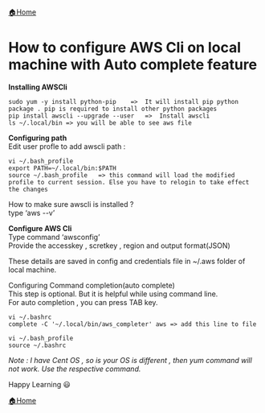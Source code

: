 [:house:Home](https://github.com/debbiswal/Articles)  

# How to configure AWS Cli on local machine with Auto complete feature

**Installing AWSCli**  
```
sudo yum -y install python-pip    =>  It will install pip python package . pip is required to install other python packages
pip install awscli --upgrade --user   =>  Install awscli
ls ~/.local/bin => you will be able to see aws file
```  

**Configuring path**  
Edit user profle to add awscli path :  
```
vi ~/.bash_profile  
export PATH=~/.local/bin:$PATH  
source ~/.bash_profile   => this command will load the modified profile to current session. Else you have to relogin to take effect the changes  
```  

How to make sure awscli is installed ?  
type ‘aws --v’  

**Configure AWS Cli**  
Type command ‘awsconfig’   
Provide the accesskey , scretkey , region and output format(JSON)  

These details are saved in config and credentials file in ~/.aws folder of local machine.  
 
Configuring Command completion(auto complete)  
This step is optional. But it is helpful while using command line.  
For auto completion , you can press TAB key.  
```
vi ~/.bashrc  
complete -C '~/.local/bin/aws_completer' aws => add this line to file  

vi ~/.bash_profile  
source ~/.bashrc  
```  

*Note : I have Cent OS  , so is your OS is different , then yum command will not work. Use the respective command.*

Happy Learning :smiley:  

[:house:Home](https://github.com/debbiswal/Articles)
